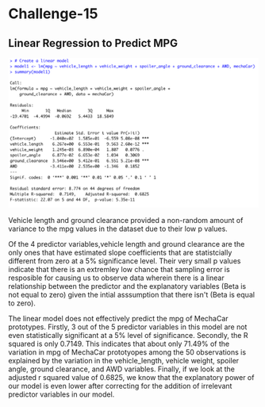 # Challenge-15


## Linear Regression to Predict MPG
<img src= "Resources/img1.png">

<p>

Vehicle length and ground clearance provided a non-random amount of variance to the mpg values in the dataset due to their low p values.

Of the 4 predictor variables,vehicle length and ground clearance are the only ones that have estimated slope coefficients that are statistcially different from zero at a 5% significance level. Their very small p values indicate that there is an extremley low chance that sampling error is resposible for causing us to observe data wherein there is a linear relationship between the predictor and the explanatory variables (Beta is not equal to zero) given the intial asssumption that there isn't (Beta is equal to zero).

The linear model does not effectively predict the mpg of MechaCar prototypes. Firstly, 3 out of the 5 predictor variables in this model are not even statistically significant at a 5% level of significance. Secondly, the R squared is only 0.7149. This indicates that about only 71.49% of the variation in mpg of MechaCar prototyopes among the 50 observations is explained by the variation in the vehicle_length, vehicle weight, spoiler angle, ground clearance, and AWD variables. Finally, if we look at the adjusted r squared value of 0.6825, we know that the explanatory power of our model is even lower after correcting for the addition of irrelevant predictor variables in our model. 
</p>

